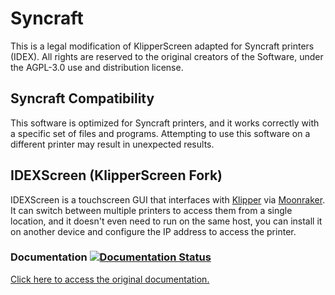 # Syncraft
This is a legal modification of KlipperScreen adapted for Syncraft printers (IDEX).
All rights are reserved to the original creators of the Software, under the AGPL-3.0 use and distribution license.

## Syncraft Compatibility
This software is optimized for Syncraft printers, and it works correctly with a specific set of files and programs.
Attempting to use this software on a different printer may result in unexpected results.

## IDEXScreen (KlipperScreen Fork)
IDEXScreen is a touchscreen GUI that interfaces with [Klipper](https://github.com/kevinOConnor/klipper) via [Moonraker](https://github.com/arksine/moonraker).
It can switch between multiple printers to access them from a single location, and it doesn't even need to run on the same host, you can install it on another device and configure the IP address to access the printer.

### Documentation [![Documentation Status](https://readthedocs.org/projects/idexscreen/badge/?version=latest)](https://idexscreen.readthedocs.io/en/latest/?badge=latest)

[Click here to access the original documentation.](https://idexscreen.readthedocs.io/en/latest/)
